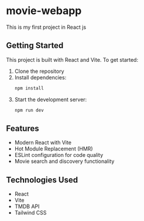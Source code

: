# movie-webapp
This is my first project in React js

## Getting Started

This project is built with React and Vite. To get started:

1. Clone the repository
2. Install dependencies:
   ```bash
   npm install
   ```
3. Start the development server:
   ```bash
   npm run dev
   ```

## Features
- Modern React with Vite
- Hot Module Replacement (HMR)
- ESLint configuration for code quality
- Movie search and discovery functionality

## Technologies Used
- React
- Vite
- TMDB API
- Tailwind CSS
